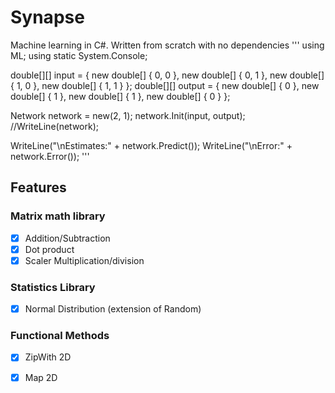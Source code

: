 # Synapse
Machine learning in C#. Written from scratch with no dependencies
'''
using ML;
using static System.Console;

double[][] input =
{
    new double[] { 0, 0 },
    new double[] { 0, 1 },
    new double[] { 1, 0 },
    new double[] { 1, 1 }
};
double[][] output =
{
    new double[] { 0 },
    new double[] { 1 },
    new double[] { 1 },
    new double[] { 0 }
};

Network network = new(2, 1);
network.Init(input, output);
//WriteLine(network);

WriteLine("\nEstimates:" + network.Predict());
WriteLine("\nError:"     + network.Error());
'''
## Features
### Matrix math library 
  - [x] Addition/Subtraction
  - [x] Dot product 
  - [x] Scaler Multiplication/division
### Statistics Library 
  - [x] Normal Distribution (extension of Random)
### Functional Methods
  - [x] ZipWith 2D
  - [x] Map 2D
  
